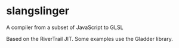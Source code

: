 slangslinger
============


A compiler from a subset of JavaScript to GLSL 

Based on the RiverTrail JIT.
Some examples use the Gladder library.
